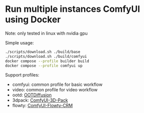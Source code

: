 # Run multiple instances ComfyUI using Docker

Note: only tested in linux with nvidia gpu

Simple usage:

``` bash
./scripts/download.sh ./build/base
./scripts/download.sh ./build/comfyui
docker compose --profile builder build
docker compose --profile comfyui up
```

Support profiles:

* comfyui: common profile for basic workflow
* video: common profile for video workflow
* ootd: [OOTDiffusion](https://github.com/AuroBit/ComfyUI-OOTDiffusion)
* 3dpack: [ComfyUI-3D-Pack](https://github.com/MrForExample/ComfyUI-3D-Pack)
* flowty: [ComfyUI-Flowty-CRM](https://github.com/flowtyone/ComfyUI-Flowty-CRM)